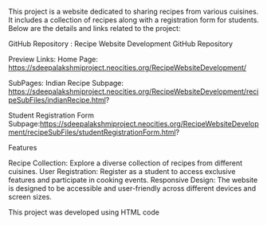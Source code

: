 This project is a website dedicated to sharing recipes from various cuisines. It includes a collection of recipes along with a registration form for students. Below are the details and links related to the project:

GitHub Repository : Recipe Website Development GitHub Repository

Preview Links:
Home Page: https://sdeepalakshmiproject.neocities.org/RecipeWebsiteDevelopment/ 

SubPages:
Indian Recipe Subpage: https://sdeepalakshmiproject.neocities.org/RecipeWebsiteDevelopment/recipeSubFiles/indianRecipe.html?

Student Registration Form Subpage:https://sdeepalakshmiproject.neocities.org/RecipeWebsiteDevelopment/recipeSubFiles/studentRegistrationForm.html? 

Features

Recipe Collection: Explore a diverse collection of recipes from different cuisines.
User Registration: Register as a student to access exclusive features and participate in cooking events.
Responsive Design: The website is designed to be accessible and user-friendly across different devices and screen sizes.

This project was developed using HTML code
